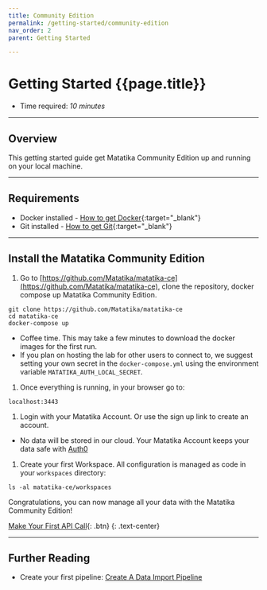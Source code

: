 ```yaml
---
title: Community Edition
permalink: /getting-started/community-edition
nav_order: 2
parent: Getting Started

---
```


# Getting Started {{page.title}}

- Time required: *10 minutes*

---

## Overview

This getting started guide get Matatika Community Edition up and running on your local machine.

---

## Requirements

- Docker installed - [How to get Docker](https://docs.docker.com/get-docker/){:target="_blank"}
- Git installed - [How to get Git](https://github.com/git-guides/install-git){:target="_blank"}

---

## Install the Matatika Community Edition

1. Go to [https://github.com/Matatika/matatika-ce](https://github.com/Matatika/matatika-ce), clone the repository, docker compose up Matatika Community Edition.
```terminal
git clone https://github.com/Matatika/matatika-ce
cd matatika-ce
docker-compose up
```
- Coffee time.  This may take a few minutes to download the docker images for the first run.
- If you plan on hosting the lab for other users to connect to, we suggest setting your own secret in the `docker-compose.yml` using the environment variable `MATATIKA_AUTH_LOCAL_SECRET`.
1. Once everything is running, in your browser go to:
```
localhost:3443
```
1. Login with your Matatika Account. Or use the sign up link to create an account.
- No data will be stored in our cloud.  Your Matatika Account keeps your data safe with [Auth0](https://auth0.com/)
1. Create your first Workspace.  All configuration is managed as code in your `workspaces` directory:
```
ls -al matatika-ce/workspaces
```


Congratulations, you can now manage all your data with the Matatika Community Edition!

[Make Your First API Call]({{site.baseurl}}/how-to-guides/use-the-matatika-api/making-your-first-api-call){: .btn}
{: .text-center}

---

## Further Reading

- Create your first pipeline: [Create A Data Import Pipeline]({{site.baseurl}}/how-to-guides/import-data/create-a-data-import-pipeline)
